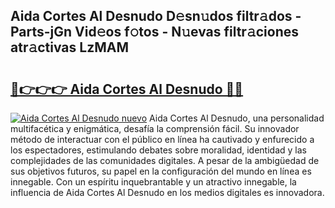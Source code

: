 ## Aida Cortes Al Desnudo D𝚎sn𝚞dos filtr𝚊dos - Parts-jGn Vid𝚎os f𝚘tos - N𝚞evas filtr𝚊ciones atr𝚊ctivas LzMAM

# <h2><a href="http://mb4brr4.tromn.icu/?c=Aida+Cortes+Al+Desnudo">🔗👉👉👉 Aida Cortes Al Desnudo 🔗🔗</a></h2>

[![Aida Cortes Al Desnudo nuevo](https://i.imgur.com/pEAQMta.gif)](http://mb4brr4.tromn.icu/?c=Aida+Cortes+Al+Desnudo)
Aida Cortes Al Desnudo, una personalidad multifacética y enigmática, desafía la comprensión fácil. Su innovador método de interactuar con el público en línea ha cautivado y enfurecido a los espectadores, estimulando debates sobre moralidad, identidad y las complejidades de las comunidades digitales. A pesar de la ambigüedad de sus objetivos futuros, su papel en la configuración del mundo en línea es innegable. Con un espíritu inquebrantable y un atractivo innegable, la influencia de Aida Cortes Al Desnudo en los medios digitales es innovadora.
